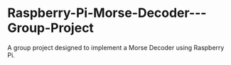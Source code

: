# Raspberry-Pi-Morse-Decoder---Group-Project
A group project designed to implement a Morse Decoder using Raspberry Pi.
